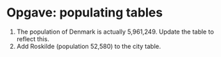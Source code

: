 # Opgave: populating tables

1. The population of Denmark is actually 5,961,249. Update the table to reflect this.
2. Add Roskilde (population 52,580) to the city table. 